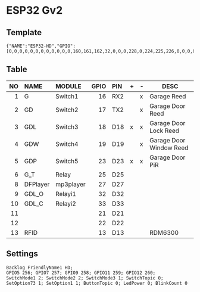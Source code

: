 # ESP32 Gv2

## Template

```
{"NAME":"ESP32-HD","GPIO":[0,0,0,0,0,0,0,0,0,0,0,0,160,161,162,32,0,0,0,228,0,224,225,226,0,0,0,0,227,0,0,0,0,0,0,0],"FLAG":0,"BASE":1}
```

## Table

| NO | NAME | MODULE | GPIO | PIN | + | - | DESC |
|--:|:--|:--|--:|:--|---|---|---|
| 1 | G | Switch1 | 16 | RX2 | | x | Garage Reed |
| 2 | GD | Switch2 | 17 | TX2 | | x | Garage Door Reed |
| 3 | GDL | Switch3 | 18 | D18 | x | x | Garage Door Lock Reed |
| 4 | GDW | Switch4 | 19 | D19 |   | x | Garage Door Window Reed |
| 5 | GDP | Switch5 | 23 | D23 | x | x | Garage Door PiR |
| 6 | G_T | Relay | 25 | D25 | | |  |
| 8 | DFPlayer | mp3player | 27 | D27 | | | |
| 9 | GDL_O | Relayi1 | 32 | D32 | | | |
| 10 | GDL_C | Relayi2 | 33 | D33 | | | |
| 11 | | | 21 | D21 | | | |
| 12 | | | 22 | D22 | | | |
| 13 | RFID | | 13 | D13 | | | RDM6300 |

## Settings

```
Backlog FriendlyName1 HD; 
GPIO5 256; GPIO7 257; GPIO9 258; GPIO11 259; GPIO12 260;
SwitchMode1 2; SwitchMode2 2; SwitchMode3 1; SwitchTopic 0;
SetOption73 1; SetOption1 1; ButtonTopic 0; LedPower 0; BlinkCount 0
```
